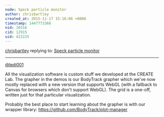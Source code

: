 ```yaml
---
node: Speck particle monitor
author: chrisbartley
created_at: 2015-11-17 15:16:06 +0000
timestamp: 1447773366
nid: 10316
cid: 12915
uid: 422225
---
```




[chrisbartley](../profile/chrisbartley) replying to: [Speck particle monitor](../notes/chrisbartley/04-15-2014/speck-particle-monitor)

----
[@ledi001](/profile/ledi001)

All the visualization software is custom stuff we developed at the CREATE Lab.  The grapher in the demos is our BodyTrack grapher which we've now mostly replaced with a new version that supports WebGL (with a fallback to Canvas for browsers which don't support WebGL).  The grid is a one-off, written just for that particular visualization.

Probably the best place to start learning about the grapher is with our wrapper library: https://github.com/BodyTrack/plot-manager